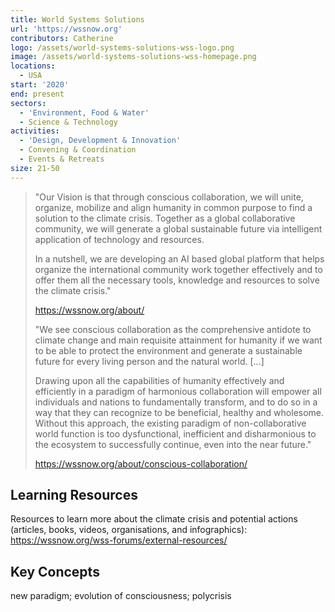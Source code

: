 ```yaml
---
title: World Systems Solutions
url: 'https://wssnow.org'
contributors: Catherine
logo: /assets/world-systems-solutions-wss-logo.png
image: /assets/world-systems-solutions-wss-homepage.png
locations:
  - USA
start: '2020'
end: present
sectors:
  - 'Environment, Food & Water'
  - Science & Technology
activities:
  - 'Design, Development & Innovation'
  - Convening & Coordination
  - Events & Retreats
size: 21-50
---
```

> "Our Vision is that through conscious collaboration, we will unite, organize, mobilize and align humanity in common purpose to find a solution to the climate crisis. Together as a global collaborative community, we will generate a global sustainable future via intelligent application of technology and resources. 
> 
> In a nutshell, we are developing an AI based global platform that helps organize the international community work together effectively and to offer them all the necessary tools, knowledge and resources to solve the climate crisis."
> 
> https://wssnow.org/about/ 
> 
> "We see conscious collaboration as the comprehensive antidote to climate change and main requisite attainment for humanity if we want to be able to protect the environment and generate a sustainable future for every living person and the natural world. [...]
> 
> Drawing upon all the capabilities of humanity effectively and efficiently in a paradigm of harmonious collaboration will empower all individuals and nations to fundamentally transform, and to do so in a way that they can recognize to be beneficial, healthy and wholesome. Without this approach, the existing paradigm of non-collaborative world function is too dysfunctional, inefficient and disharmonious to the ecosystem to successfully continue, even into the near future."
> 
> https://wssnow.org/about/conscious-collaboration/ 

## Learning Resources

Resources to learn more about the climate crisis and potential actions (articles, books, videos, organisations, and infographics): https://wssnow.org/wss-forums/external-resources/

## Key Concepts

new paradigm; evolution of consciousness; polycrisis
